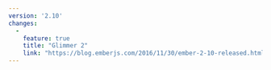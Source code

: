 ```yaml
---
version: '2.10'
changes:
  -
    feature: true
    title: "Glimmer 2"
    link: "https://blog.emberjs.com/2016/11/30/ember-2-10-released.html"
---
```

